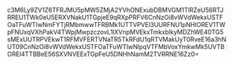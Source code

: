 c3M6Ly9ZV1Z6TFRJMU5pMW5ZMjA2YVhONExubDBMVGM1TlRZeU56RTJRREU1TWk0eU5ERXVNakU1TGpjeE9qRXpPRFV6CnNzOi8vWVdWekxUSTFOaTFuWTIwNmFYTjRMbmwwTFRBMk1UTTVPVEl3UURFNU1pNHlOREV1TWpFNUxqVXhPakV4TWpjMwpzczovL1lXVnpMVEkxTmkxblkyMDZhWE40TG5sMExUUTRPVEkwT1RFMVFERTVNaTR5TkRFdU1qRTVMakUyT0RveE16a3hNUT09CnNzOi8vWVdWekxUSTFOaTFuWTIwNlpqVTFMbVoxYmkwMk5UVTBOREl4TTBBeE56SXVNVEExTGpFeU5DNHhNamM2TVRRNE16Zz0=